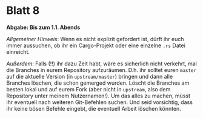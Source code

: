Blatt 8
=======

**Abgabe: Bis zum 1.1. Abends**

*Allgemeiner Hinweis*: Wenn es nicht explizit gefordert ist, dürft ihr euch immer aussuchen, ob ihr ein Cargo-Projekt oder eine einzelne `.rs` Datei einreicht.

*Außerdem*: Falls (!!) ihr dazu Zeit habt, wäre es sicherlich nicht verkehrt, mal die Branches in eurem Repository aufzuräumen. D.h. ihr solltet euren `master` auf die aktuelle Version (in `upstream/master`) bringen und dann alle Branches löschen, die schon gemerged wurden. Löscht die Branches am besten lokal und auf eurem Fork (aber nicht in `upstream`, also dem Repository unter meinem Nutzernamen!). Um das alles zu machen, müsst ihr eventuell nach weiteren Git-Befehlen suchen. Und seid vorsichtig, dass ihr keine bösen Befehle eingebt, die eventuell Arbeit löschen könnten.
